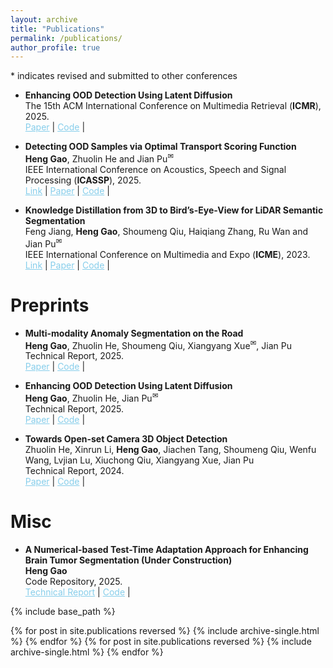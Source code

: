 ```yaml
---
layout: archive
title: "Publications"
permalink: /publications/
author_profile: true
---
```

<style>
        a.blue-text {
        color: #87CEEB;
    }
</style>

<a>*</a> indicates revised and submitted to other conferences


<ul>
<li>
<p><b>Enhancing OOD Detection Using Latent Diffusion
</b>
<br /> The 15th ACM International Conference on Multimedia Retrieval (<strong>ICMR</strong>), 2025. <br /> 
<a href="" class="blue-text">Paper</a> |
<a href="https://github.com/HengGao12/OAL" class="blue-text">Code</a> |  
</p>
</li>
</ul>


<ul>
<li>
<p><b>Detecting OOD Samples via Optimal Transport Scoring Function</b>
<br /><strong>Heng Gao</strong>, Zhuolin He and Jian Pu<sup><a title='Corresponding author'>✉</a></sup>
<br /> IEEE International Conference on Acoustics, Speech and Signal Processing (<strong>ICASSP</strong>), 2025. <br />
<a href="https://ieeexplore.ieee.org/abstract/document/10890502" class="blue-text">Link</a> |
<a href="https://arxiv.org/abs/2502.16115" class="blue-text">Paper</a> |
<a href="https://github.com/HengGao12/OTOD" class="blue-text">Code</a> |


</p>
</li>
</ul>

<ul>
<li>
<p><b>Knowledge Distillation from 3D to Bird’s-Eye-View for LiDAR Semantic Segmentation</b>
<br />Feng Jiang, <strong>Heng Gao</strong>, Shoumeng Qiu, Haiqiang Zhang, Ru Wan and Jian Pu<sup><a title='Corresponding author'>✉</a></sup>
<br /> IEEE International Conference on Multimedia and Expo (<strong>ICME</strong>), 2023. <br />
<a href="https://ieeexplore.ieee.org/abstract/document/10220057" class="blue-text">Link</a> |
<a href="https://arxiv.org/pdf/2304.11393" class="blue-text">Paper</a> |
<a href="https://github.com/fengjiang5/Knowledge-Distillation-from-Cylinder3D-to-PolarNet" class="blue-text">Code</a> |




</p>
</li>
</ul>

# Preprints

<ul>    
<li>
<p><b>Multi-modality Anomaly Segmentation on the Road
</b>
<br /><strong>Heng Gao</strong>, Zhuolin He, Shoumeng Qiu, Xiangyang Xue<sup><a title='Corresponding author'>✉</a></sup>, Jian Pu
<br /> Technical Report, 2025. <br /> 
<a href="https://arxiv.org/pdf/2503.17712" class="blue-text">Paper</a> |
<a href="https://github.com/HengGao12/MMRAS plus" class="blue-text">Code</a> |
</p>
</li>
</ul>

<ul>
<li>
<p><b>Enhancing OOD Detection Using Latent Diffusion
</b>
<br /><strong>Heng Gao</strong>, Zhuolin He, Jian Pu<sup><a title='Corresponding author'>✉</a></sup>
<br /> Technical Report, 2025. <br /> 
<a href="" class="blue-text">Paper</a> |
<a href="https://github.com/HengGao12/OAL" class="blue-text">Code</a> |  
</p>
</li>
</ul>

<ul>    
<li>
<p><b>Towards Open-set Camera 3D Object Detection
</b>
<br />Zhuolin He, Xinrun Li, <strong>Heng Gao</strong>, Jiachen Tang, Shoumeng Qiu, Wenfu Wang, Lvjian Lu, Xiuchong Qiu, Xiangyang Xue, Jian Pu
<br /> Technical Report, 2024. <br /> 
<a href="https://arxiv.org/pdf/2406.17297" class="blue-text">Paper</a> |
<a href="https://github.com/NickHezhuolin/OS-Det3D" class="blue-text">Code</a> |
</p>
</li>
</ul>

# Misc

<ul>    
<li>
<p><b>A Numerical-based Test-Time Adaptation Approach for Enhancing Brain Tumor Segmentation (Under Construction)
</b>
<br /><strong>Heng Gao</strong>
<br /> Code Repository, 2025. <br /> 
<a href="" class="blue-text">Technical Report</a> |
<a href="" class="blue-text">Code</a> |
</p>
</li>
</ul>

{% include base_path %}

{% for post in site.publications reversed %}
  {% include archive-single.html %}
{% endfor %}
{% for post in site.publications reversed %}
  {% include archive-single.html %}
{% endfor %}
